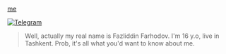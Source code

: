 [me](https://i.imgur.com/lzEwdOW.jpeg)

[![Telegram](https://img.icons8.com/fluency/40/000000/telegram-app.png)](https://t.me/the_farkhodov)

> Well, actually my real name is Fazliddin Farhodov. I'm 16 y.o, live in Tashkent. Prob, it's all what you'd want to know about me.
